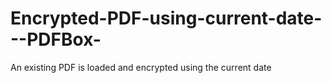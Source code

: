 # Encrypted-PDF-using-current-date---PDFBox-
An existing PDF is loaded and encrypted using the current date
